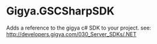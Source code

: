 Gigya.GSCSharpSDK
===========================

Adds a reference to the gigya c# SDK to your project. see: http://developers.gigya.com/030_Server_SDKs/.NET
